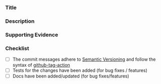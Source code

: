 ### Title


### Description


### Supporting Evidence


### Checklist
- [ ] The commit messages adhere to [Semantic Versioning](https://semver.org/spec/v2.0.0.html) and follow the syntax of [github-tag-action](https://github.com/anothrNick/github-tag-action)
- [ ] Tests for the changes have been added (for bug fixes / features)
- [ ] Docs have been added/updated (for bug fixes/features)